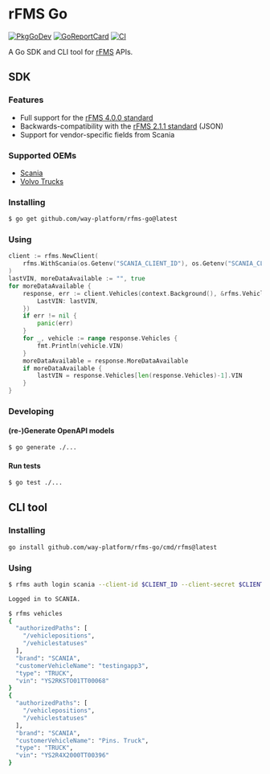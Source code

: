 # rFMS Go

[![PkgGoDev](https://pkg.go.dev/badge/github.com/way-platform/rfms-go)](https://pkg.go.dev/github.com/way-platform/rfms-go)
[![GoReportCard](https://goreportcard.com/badge/github.com/way-platform/rfms-go)](https://goreportcard.com/report/github.com/way-platform/rfms-go)
[![CI](https://github.com/way-platform/rfms-go/actions/workflows/ci.yaml/badge.svg)](https://github.com/way-platform/rfms-go/actions/workflows/ci.yaml)

A Go SDK and CLI tool for [rFMS](https://www.fms-standard.com/) APIs.

## SDK

### Features

* Full support for the [rFMS 4.0.0 standard](https://www.fms-standard.com/Truck/down_load/Technical_Specification_rFMS_vehicle_data_V4.0.0_17.09.2021.pdf)
* Backwards-compatibility with the [rFMS 2.1.1 standard](https://www.fms-standard.com/Truck/down_load/Technical_Specification_rFMS_V2.1.0_13.10.2017.pdf) (JSON)
* Support for vendor-specific fields from Scania

### Supported OEMs

* [Scania](https://developer.scania.com)
* [Volvo Trucks](https://developer.volvotrucks.com)

### Installing

```bash
$ go get github.com/way-platform/rfms-go@latest
```

### Using

```go
client := rfms.NewClient(
    rfms.WithScania(os.Getenv("SCANIA_CLIENT_ID"), os.Getenv("SCANIA_CLIENT_SECRET")),
)
lastVIN, moreDataAvailable := "", true
for moreDataAvailable {
    response, err := client.Vehicles(context.Background(), &rfms.VehiclesRequest{
        LastVIN: lastVIN,
    })
    if err != nil {
        panic(err)
    }
    for _, vehicle := range response.Vehicles {
        fmt.Println(vehicle.VIN)
    }
    moreDataAvailable = response.MoreDataAvailable
    if moreDataAvailable {
        lastVIN = response.Vehicles[len(response.Vehicles)-1].VIN
    }
}
```

### Developing

#### (re-)Generate OpenAPI models

```bash
$ go generate ./...
```

#### Run tests

```bash
$ go test ./...
```

## CLI tool

### Installing

```bash
go install github.com/way-platform/rfms-go/cmd/rfms@latest
```

### Using

```bash
$ rfms auth login scania --client-id $CLIENT_ID --client-secret $CLIENT_SECRET

Logged in to SCANIA.
```

```bash
$ rfms vehicles
{
  "authorizedPaths": [
    "/vehiclepositions",
    "/vehiclestatuses"
  ],
  "brand": "SCANIA",
  "customerVehicleName": "testingapp3",
  "type": "TRUCK",
  "vin": "YS2RKSTO01TT00068"
}
{
  "authorizedPaths": [
    "/vehiclepositions",
    "/vehiclestatuses"
  ],
  "brand": "SCANIA",
  "customerVehicleName": "Pins. Truck",
  "type": "TRUCK",
  "vin": "YS2R4X2000TT00396"
}
```
